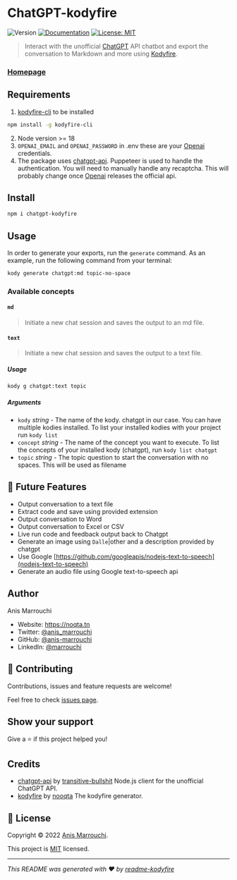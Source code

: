 # ChatGPT-kodyfire
![Version](https://img.shields.io/badge/version-0.1.7-blue.svg?cacheSeconds=2592000)
[![Documentation](https://img.shields.io/badge/documentation-yes-brightgreen.svg)](https://github.com/nooqta/kodyfire#install-a-kody)
[![License: MIT](https://img.shields.io/badge/License-MIT-yellow.svg)](https://github.com/nooqta/kodyfire/blob/main/LICENSE)

> Interact with the unofficial [ChatGPT](https://openai.com/blog/chatgpt/) API chatbot and export the conversation to Markdown and more using [Kodyfire](https://github.com/nooqta/kodyfire).

### [Homepage](https://github.com/nooqta/kodyfire)

## Requirements

1. [kodyfire-cli](https://github.com/nooqta/kodyfire) to be installed

```sh
npm install -g kodyfire-cli
```

2. Node version >= 18
3. `OPENAI_EMAIL` and `OPENAI_PASSWORD` in .env
these are your [Openai](https://chat.openai.com/auth/login) credentials.
4. The package uses [chatgpt-api](https://github.com/transitive-bullshit/chatgpt-api). Puppeteer is used to handle the authentication. You will need to manually handle any recaptcha. This will probably change once [Openai](https://openai.com/blog/chatgpt/) releases the official api.

## Install

```sh
npm i chatgpt-kodyfire
```


## 
## Usage

In order to generate your exports, run the `generate` command. As an example, run the following command from your terminal:

```sh
kody generate chatgpt:md topic-no-space
```

### Available concepts 

#### `md`
> Initiate a new chat session and saves the output to an md file.

#### `text`
> Initiate a new chat session and saves the output to a text file.
##### Usage
```bash
kody g chatgpt:text topic
```
##### Arguments

- `kody` _string_ - The name of the kody. chatgpt in our case. You can have multiple kodies installed. To list your installed kodies with your project run `kody list`
- `concept` _string_ - The name of the concept you want to execute. To list the concepts of your installed kody (chatgpt), run `kody list chatgpt` 
- `topic` _string_ - The topic question to start the conversation with no spaces. This will be used as filename




## 📅 Future Features
- Output conversation to a text file
- Extract code and save using provided extension
- Output conversation to Word
- Output conversation to Excel or CSV
- Live run code and feedback output back to Chatgpt
- Generate an image using `Dalle`|other and a description provided by chatgpt
- Use Google [https://github.com/googleapis/nodejs-text-to-speech](nodejs-text-to-speech)
- Generate an audio file using Google text-to-speech api

## Author
Anis Marrouchi
* Website: https://noqta.tn
* Twitter: [@anis\_marrouchi](https://twitter.com/anis\_marrouchi)
* GitHub: [@anis-marrouchi](https://github.com/anis-marrouchi)
* LinkedIn: [@marrouchi](https://linkedin.com/in/marrouchi)

## 🤝 Contributing

Contributions, issues and feature requests are welcome!

Feel free to check [issues page](https://github.com/nooqta/chatgpt-kodyfire/issues). 

## Show your support

Give a ⭐️ if this project helped you!

## Credits

- [chatgpt-api](transitive-bullshit/chatgpt-api) by [transitive-bullshit](https://github.com/transitive-bullshit) Node.js client for the unofficial ChatGPT API.
- [kodyfire](https://github.com/nooqta/kodyfire) by [nooqta](https://github.com/nooqta) The kodyfire generator.

## 📝 License

Copyright © 2022 [Anis Marrouchi](https://github.com/anis-marrouchi).

This project is [MIT](https://github.com/nooqta/kodyfire/blob/main/LICENSE) licensed.

***
_This README was generated with ❤️ by [readme-kodyfire](https://github.com/nooqta/readme-kodyfire)_
